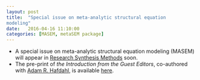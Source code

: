 ```yaml
---
layout: post
title:  "Special issue on meta-analytic structural equation
modeling"
date:   2016-04-16 11:10:00
categories: [MASEM, metaSEM package]
---
```


* A special issue on meta-analytic structural equation
modeling (MASEM) will appear in [Research Synthesis Methods][1] soon.
* The pre-print of *the Introduction from the Guest Editors*, co-authored with [Adam R. Hafdahl](http://www.sunflower.com/~arch-stat-consult/), is available [here](https://dl.dropboxusercontent.com/u/25182759/Introduction%20to%20special%20issue%20MASEM.pdf).

[1]: http://onlinelibrary.wiley.com/journal/10.1002/(ISSN)1759-2887
